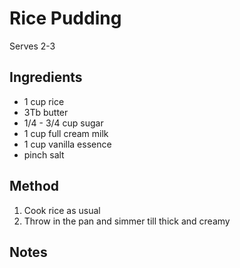 # Rice Pudding

Serves 2-3

## Ingredients

* 1 cup rice
* 3Tb butter
* 1/4 - 3/4 cup sugar
* 1 cup full cream milk
* 1 cup vanilla essence
* pinch salt

## Method

1. Cook rice as usual
2. Throw in the pan and simmer till thick and creamy

## Notes
